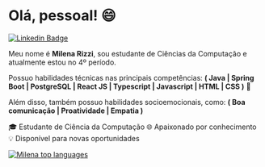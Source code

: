 <h1>Olá, pessoal! 😄</h1>

[![Linkedin Badge](https://img.shields.io/badge/-LinkedIn-6633cc?style=flat-square&logo=Linkedin&logoColor=white&link=https://www.linkedin.com/in/milena-clara-ribeiro-a38944254/)](https://www.linkedin.com/in/milena-clara-ribeiro-a38944254/)

Meu nome é  **Milena Rizzi**, sou estudante de Ciências da Computação e atualmente estou no 4º período. 

Possuo habilidades técnicas nas principais competências:
**( Java | Spring Boot | PostgreSQL | React JS | Typescript | Javascript | HTML | CSS )** 🚀 

Além disso, também possuo habilidades socioemocionais, como:
**( Boa comunicação | Proatividade | Empatia )**

🎓 Estudante de Ciência da Computação
🌐 Apaixonado por conhecimento
💡 Disponível para novas oportunidades

<div align="left">

[![Milena top languages](https://github-readme-stats.vercel.app/api/top-langs/?username=MilenaRizzi&theme=blue-white)](https://github.com/anuraghazra/github-readme-stats)

</div>
